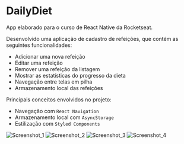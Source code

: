 # DailyDiet
App elaborado para o curso de React Native da Rocketseat.

Desenvolvido uma aplicação de cadastro de refeições, que contém as seguintes funcionalidades:
- Adicionar uma nova refeição
- Editar uma refeição
- Remover uma refeição da listagem
- Mostrar as estatísticas do progresso da dieta
- Navegação entre telas em pilha
- Armazenamento local das refeições

Principais conceitos envolvidos no projeto:
- Navegação com `React Navigation`
- Armazenamento local com `AsyncStorage`
- Estilização com `Styled Components`

![Screenshot_1](https://github.com/Sillmann/dailydiet-reactnative-rocketseat/assets/58642347/6faad845-9e98-4752-a88d-811428b4f397)
![Screenshot_2](https://github.com/Sillmann/dailydiet-reactnative-rocketseat/assets/58642347/f702b9bd-511b-4a83-a879-4143c2ca02bc)
![Screenshot_3](https://github.com/Sillmann/dailydiet-reactnative-rocketseat/assets/58642347/6e01ea50-8ef4-41bd-944e-9cdc03ed7a29)
![Screenshot_4](https://github.com/Sillmann/dailydiet-reactnative-rocketseat/assets/58642347/0305a5ad-9bf3-4624-b688-f1535d0e8b4a)


